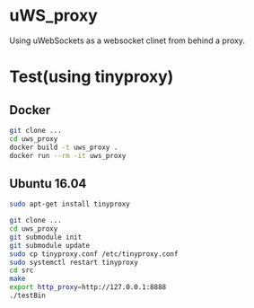 # uWS_proxy

Using uWebSockets as a websocket clinet from behind a proxy.

# Test(using tinyproxy)

## Docker

```bash
git clone ...
cd uws_proxy
docker build -t uws_proxy .
docker run --rm -it uws_proxy
```

## Ubuntu 16.04

```bash
sudo apt-get install tinyproxy
```

```bash
git clone ...
cd uws_proxy
git submodule init
git submodule update
sudo cp tinyproxy.conf /etc/tinyproxy.conf
sudo systemctl restart tinyproxy
cd src
make
export http_proxy=http://127.0.0.1:8888
./testBin
```
